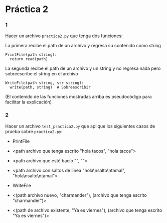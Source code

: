 # Práctica 2
### 1
Hacer un archivo `practica2.py` que tenga dos funciones:

La primera recibe el path de un archivo y regresa su contenido como string
```
PrintFile(path string):
  return read(path)

```

La segunda recibe el path de un archivo y un string y no regresa nada pero sobreescribe el string en el archivo
```
WriteFile(path string, str string):
  write(path, string)  # Sobreescribir

```

(El contenido de las funciones mostradas arriba es pseudocódigo para facilitar la explicación)

### 2
Hacer un archivo `test_practica2.py` que aplique los siguientes casos de prueba sobre `practica2.py`:

 - PrintFile
  - <path archivo que tenga escrito "hola tacos", "hola tacos">
  - <path archivo que esté bacío "", "">
  - <path archivo con saltos de línea "hola\nsalto\ntamal", "hola\nsalto\ntamal">

 - WriteFile
  - <(path archivo nuevo, "charmander"), (archivo que tenga escrito "charmander")>
  - <(path de archivo existente, "Ya es viernes"), (archivo que tenga escrito "Ya es viernes")>
